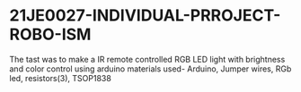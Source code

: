# 21JE0027-INDIVIDUAL-PRROJECT-ROBO-ISM
The tast was to make a IR remote controlled RGB LED light with brightness and color control using arduino
materials used-
Arduino,
Jumper wires,
RGb led,
resistors(3),
TSOP1838
